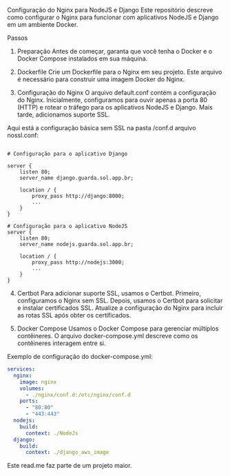 Configuração do Nginx para NodeJS e Django
Este repositório descreve como configurar o Nginx para funcionar com aplicativos NodeJS e Django em um ambiente Docker.

Passos
1. Preparação
Antes de começar, garanta que você tenha o Docker e o Docker Compose instalados em sua máquina.

2. Dockerfile
Crie um Dockerfile para o Nginx em seu projeto. Este arquivo é necessário para construir uma imagem Docker do Nginx.

3. Configuração do Nginx
O arquivo default.conf contém a configuração do Nginx. Inicialmente, configuramos para ouvir apenas a porta 80 (HTTP) e rotear o tráfego para os aplicativos NodeJS e Django. Mais tarde, adicionamos suporte SSL.

Aqui está a configuração básica sem SSL na pasta /conf.d arquivo nossl.conf:

```nginx

# Configuração para o aplicativo Django

server {
    listen 80;
    server_name django.guarda.sol.app.br;

    location / {
        proxy_pass http://django:8000;
        ...
    }
}

# Configuração para o aplicativo NodeJS
server {
    listen 80;
    server_name nodejs.guarda.sol.app.br;

    location / {
        proxy_pass http://nodejs:3000;
        ...
    }
}
```
4. Certbot
Para adicionar suporte SSL, usamos o Certbot. Primeiro, configuramos o Nginx sem SSL. Depois, usamos o Certbot para solicitar e instalar certificados SSL. Atualize a configuração do Nginx para incluir as rotas SSL após obter os certificados.

5. Docker Compose
Usamos o Docker Compose para gerenciar múltiplos contêineres. O arquivo docker-compose.yml descreve como os contêineres interagem entre si.

Exemplo de configuração do docker-compose.yml:

```yaml
services:
  nginx:
    image: nginx
    volumes:
      - ./nginx/conf.d:/etc/nginx/conf.d
    ports:
      - "80:80"
      - "443:443"
  nodejs:
    build:
      context: ./NodeJs
  django:
    build:
      context: ./django_aws_image
```

Este read.me faz parte de um projeto maior. 
